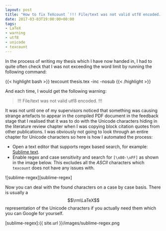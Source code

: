 ```yaml
---
layout: post
title: "How to fix TeXcount `!!! File/text was not valid utf8 encoded. !!!` warning"
date: 2017-03-03T19:00:00+00:00
tags:
- LaTeX
- warning
- utf8
- unicode
- texcount
---
```


In the process of writing my thesis which I have now handed in, I had to quite often check that I was not exceeding the word limit by running the following command:

{{< highlight bash >}}
texcount thesis.tex -inc -nosub
{{< /highlight >}}

And each time, I would get the following warning:

> !!! File/text was not valid utf8 encoded. !!!

It was not until one of my supervisors noticed that something was causing strange artefacts to appear in the compiled PDF document in the feedback stage that I realised that it was to do with the Unicode characters hiding in the literature review chapter when I was copying block citation quotes from other publications. I was obviously not going to look through an entire chapter for Unicode characters so here is how I automated the process:

- Open a text editor that supports regex based search, for example: [Sublime text][sublimetext].
- Enable regex and case sensitivity and search for `[\x80-\xFF]` as shown in the image below. This excludes all the _ASCII_ characters which `texcount` does not have any issues with.

![sublime-regex][sublime-regex]

Now you can deal with the found characters on a case by case basis. There is usually a $$\rm\LaTeX$$ representation of the Unicode characters if you actually need them which you can Google for yourself.

[sublimetext]:http://sublimetext.com
[sublime-regex]:{{ site.url }}/images/sublime-regex.png
